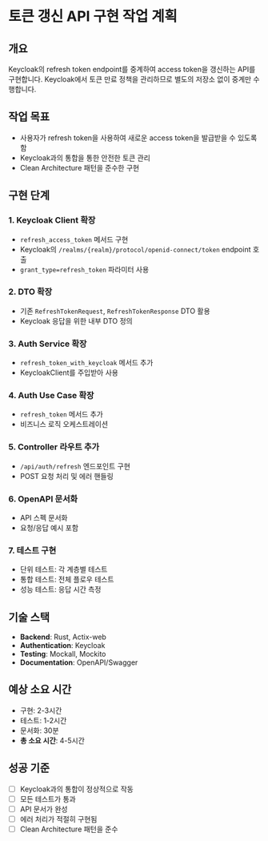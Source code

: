# 토큰 갱신 API 구현 작업 계획

## 개요
Keycloak의 refresh token endpoint를 중계하여 access token을 갱신하는 API를 구현합니다. Keycloak에서 토큰 만료 정책을 관리하므로 별도의 저장소 없이 중계만 수행합니다.

## 작업 목표
- 사용자가 refresh token을 사용하여 새로운 access token을 발급받을 수 있도록 함
- Keycloak과의 통합을 통한 안전한 토큰 관리
- Clean Architecture 패턴을 준수한 구현

## 구현 단계

### 1. Keycloak Client 확장
- `refresh_access_token` 메서드 구현
- Keycloak의 `/realms/{realm}/protocol/openid-connect/token` endpoint 호출
- `grant_type=refresh_token` 파라미터 사용

### 2. DTO 확장
- 기존 `RefreshTokenRequest`, `RefreshTokenResponse` DTO 활용
- Keycloak 응답을 위한 내부 DTO 정의

### 3. Auth Service 확장
- `refresh_token_with_keycloak` 메서드 추가
- KeycloakClient를 주입받아 사용

### 4. Auth Use Case 확장
- `refresh_token` 메서드 추가
- 비즈니스 로직 오케스트레이션

### 5. Controller 라우트 추가
- `/api/auth/refresh` 엔드포인트 구현
- POST 요청 처리 및 에러 핸들링

### 6. OpenAPI 문서화
- API 스펙 문서화
- 요청/응답 예시 포함

### 7. 테스트 구현
- 단위 테스트: 각 계층별 테스트
- 통합 테스트: 전체 플로우 테스트
- 성능 테스트: 응답 시간 측정

## 기술 스택
- **Backend**: Rust, Actix-web
- **Authentication**: Keycloak
- **Testing**: Mockall, Mockito
- **Documentation**: OpenAPI/Swagger

## 예상 소요 시간
- 구현: 2-3시간
- 테스트: 1-2시간
- 문서화: 30분
- **총 소요 시간**: 4-5시간

## 성공 기준
- [ ] Keycloak과의 통합이 정상적으로 작동
- [ ] 모든 테스트가 통과
- [ ] API 문서가 완성
- [ ] 에러 처리가 적절히 구현됨
- [ ] Clean Architecture 패턴을 준수
